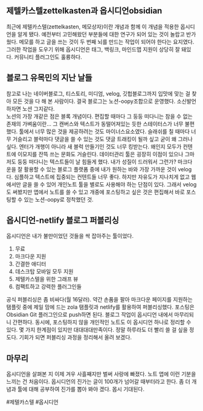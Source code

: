 제텔카스텔zettelkasten과 옵시디언obsidian
---
최근에 제텔카스텔(zettelkasten, 메모상자)이란 개념과 함께 이 개념을 적용한 옵시디언을  알게 됐다. 예전부터 고민해왔던 부분들에 대한 연구가 되어 있는 것이 놀랍고 반가웠다.
메모를 하고 글을 쓰는 것이 두 번째 뇌를 만드는 작업이 되어야 한다는 요지였다. 그러한 작업을 도우기 위해 옵시디언은 태그, 백링크, 마인드맵 지원이 상당히 잘 돼있다. 커뮤니티 플러그인도 훌륭하다.

블로그 유목민의 지난 날들
---
참고로 나는 네이버블로그, 티스토리, 미디엄, velog, 깃헙블로그까지 입맛에 맞는 걸 찾아 모든 것을 다 해 본 사람이다.
결국 블로그는 노션-oopy조합으로 운영했다. 소신발언하자면 노션 그지같다.   
노션의 가장 개같은 점은 블록 개념이다. 편집할 때마다 그 둥둥 떠다니는 참을 수 없는 존재의 가벼움이란... 그 캔버스와 텍스트가 동떨어져있는 듯한 스테이터스가 너무 불편했다. 툴에서 너무 많은 것을 제공하려는 것도 마이너스요소였다. 슬래쉬를 칠 때마다 너무 거슬리고 블럭마다 댓글을 쓸 수 있는 것도 댓글 트래킹이 될까 싶고 굳이 왜 그러나 싶다. 엔터가 개행이 아니라 새 블럭 만들기인 것도 너무 킹받는다. 왜인지 모두가 컨텐트에 이모지를 잔뜩 쓰는 문화도 거슬린다. 데이터관리 툴은 굉장히 이점이 있으나 그마저도 둥둥 떠다니는 텍스트들이 날 힘들게 했다. 내가 성질이 드러워서 그런가?
마크다운을 잘 활용할 수 있는 블로그 플랫폼 중에 내가 원하는 바와 가장 가까운 것이 velog다. 심플하고 텍스트에 집중되는 컨텐트들 너무 좋다. 하지만 자유도가 지나치게 없고 웹에서만 글을 쓸 수 있어 개인노트 툴을 별로도 사용해야 하는 단점이 있다. 그래서 velog도 써봤지만 앱에서 노트를 쓸 수 있고 개중에 포스팅하고 싶은 것은 편집해서 바로 포스팅할 수 있는 노션-oopy로 정착했던 것.



옵시디언-netlify 블로그 퍼블리싱
---
옵시디언은 내가 불만이었던 것들을 싹 잡아주는 툴이었다.   
1. 무료
2. 마크다운 지원
3. 간결한 애디터
4. 데스크탑 모바일 모두 지원
5. 제텔카스텔을 위한 그래프 뷰
6. 컴팩트하고 강력한 플러그인들

공식 퍼블리싱은 좀 비싸다(월 16달러). 약간 손품을 팔아 마크다운 페이지를 지원하는 탬플릿 중에 제일 맘에 드는 zola 탬플릿과 netlify를 활용하여 퍼블리싱했다.
포스팅은 Obsidian Git 플러그인으로 push하면 된다. 블로그 작업이 옵시디언 내에서 마무리되니 간편하다.
동시에, 포스팅하지 않을 개인적인 노트도 이 옵시디언 하나로 정리할 수 있다.
몇 가지 한계점이 있지만 대대대대만족이다. 정말 하루라도 더 빨리 쓸 걸 싶을 정도다. 기회가 되면 퍼블리싱 과정을 정리해서 올려 보겠다.

마무리
---
옵시디언을 살펴본 지 이제 겨우 사흘째지만 벌써 사랑에 빠졌다. 노트 앱에 이런 기분을 느끼는 건 처음이다. 옵시디언의 진가는 글이 100개가 넘어갈 때부터라고 한다. 좀 더 개념과 툴에 대해 공부하여 진가를 뽑아 봐야 겠다. 몹시 기대된다.


#제텔카스텔
#옵시디언 
